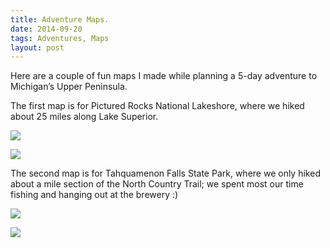 ```yaml
---
title: Adventure Maps.
date: 2014-09-20
tags: Adventures, Maps
layout: post
---
```


Here are a couple of fun maps I made while planning a 5-day adventure to Michigan’s Upper Peninsula.

The first map is for Pictured Rocks National Lakeshore, where we hiked about 25 miles along Lake Superior.

![](http://jenny.smharley.com/blog/2015/adventure-maps/adventure-maps-1.jpg)

![](http://jenny.smharley.com/blog/2015/adventure-maps/adventure-maps-2.jpg)

The second map is for Tahquamenon Falls State Park, where we only hiked about a mile section of the North Country Trail; we spent most our time fishing and hanging out at the brewery :)

![](http://jenny.smharley.com/blog/2015/adventure-maps/adventure-maps-3.jpg)

![](http://jenny.smharley.com/blog/2015/adventure-maps/adventure-maps-4.jpg)

